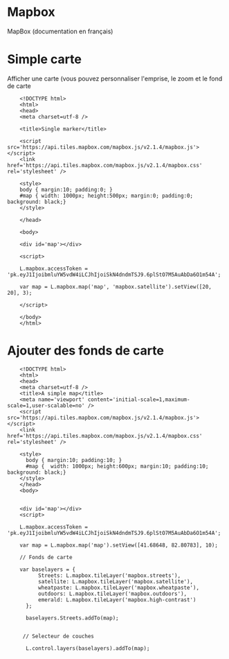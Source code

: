 # Mapbox
MapBox (documentation en français)

# Simple carte

Afficher une carte (vous pouvez personnaliser l'emprise, le zoom et le fond de carte

        <!DOCTYPE html>
        <html>
        <head>
        <meta charset=utf-8 />
        
        <title>Single marker</title>
        
        <script src='https://api.tiles.mapbox.com/mapbox.js/v2.1.4/mapbox.js'></script>
        <link href='https://api.tiles.mapbox.com/mapbox.js/v2.1.4/mapbox.css' rel='stylesheet' />
        
        <style>
        body { margin:10; padding:0; }
        #map { width: 1000px; height:500px; margin:0; padding:0; background: black;}
        </style>
        
        </head>
        
        <body>
        
        <div id='map'></div>
        
        <script>
        
        L.mapbox.accessToken = 'pk.eyJ1IjoibmluYW5vdW4iLCJhIjoiSkN4dndmTSJ9.6plStO7M5AuAbDa6O1m54A';
        
        var map = L.mapbox.map('map', 'mapbox.satellite').setView([20, 20], 3);
        
        </script>
        
        </body>
        </html>

# Ajouter des fonds de carte

        <!DOCTYPE html>
        <html>
        <head>
        <meta charset=utf-8 />
        <title>A simple map</title>
        <meta name='viewport' content='initial-scale=1,maximum-scale=1,user-scalable=no' />
        <script src='https://api.tiles.mapbox.com/mapbox.js/v2.1.4/mapbox.js'></script>
        <link href='https://api.tiles.mapbox.com/mapbox.js/v2.1.4/mapbox.css' rel='stylesheet' />
        
        <style>
          body { margin:10; padding:10; }
          #map {  width: 1000px; height:600px; margin:10; padding:10; background: black;}
        </style>
        </head>
        <body>
        
        
        <div id='map'></div>
        <script>
        
        L.mapbox.accessToken = 'pk.eyJ1IjoibmluYW5vdW4iLCJhIjoiSkN4dndmTSJ9.6plStO7M5AuAbDa6O1m54A';
        
        var map = L.mapbox.map('map').setView([41.68648, 82.80783], 10);
        
        // Fonds de carte 
        
        var baselayers = {
              Streets: L.mapbox.tileLayer('mapbox.streets'),
              satellite: L.mapbox.tileLayer('mapbox.satellite'),
        	  wheatpaste: L.mapbox.tileLayer('mapbox.wheatpaste'),
        	  outdoors: L.mapbox.tileLayer('mapbox.outdoors'),
        	  emerald: L.mapbox.tileLayer('mapbox.high-contrast')
          };  
          
          baselayers.Streets.addTo(map);
        
          
         // Selecteur de couches
         
          L.control.layers(baselayers).addTo(map);


</script>

</body>
</html>

